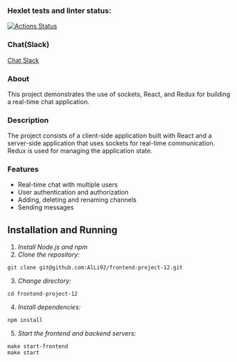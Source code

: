 ### Hexlet tests and linter status:
[![Actions Status](https://github.com/AlLi92/frontend-project-12/actions/workflows/hexlet-check.yml/badge.svg)](https://github.com/AlLi92/frontend-project-12/actions)
### Chat(Slack)
<a href=https://frontend-project-12-1atz.onrender.com>Chat Slack</a>
### About
This project demonstrates the use of sockets, React, and Redux for building a real-time chat application.
### Description
The project consists of a client-side application built with React and a server-side application that uses sockets for real-time communication. 
Redux is used for managing the application state.
### Features
* Real-time chat with multiple users
* User authentication and authorization
* Adding, deleting and renaming channels
* Sending messages


## Installation and Running

1. *Install Node.js and npm*
2. *Clone the repository:* 

``` 
git clone git@github.com:AlLi92/frontend-project-12.git
```

3. *Change directory:*

```
cd frontend-project-12
```

4. *Install dependencies:*

```
npm install
```

5. *Start the frontend and backend servers:*

```
make start-frontend
make start
```